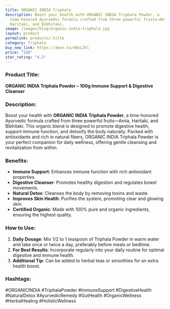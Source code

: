 ```yaml
---
title: ORGANIC INDIA Triphala
description: Boost your health with ORGANIC INDIA Triphala Powder, a
  time-honored Ayurvedic formula crafted from three powerful fruits—Amla,
  Haritaki, and Bibhitaki.
image: /images/blog/organic-india-triphala.jpg
layout: product
permalink: products/:title
category: Triphala
buy_now_link: https://amzn.to/40sLZkl
price: "216"
star_rating: "4.2"
---
```

### Product Title:
**ORGANIC INDIA Triphala Powder – 100g Immune Support & Digestive Cleanser**

### Description:
Boost your health with **ORGANIC INDIA Triphala Powder**, a time-honored Ayurvedic formula crafted from three powerful fruits—Amla, Haritaki, and Bibhitaki. This organic blend is designed to promote digestive health, support immune function, and detoxify the body naturally. Packed with antioxidants and rich in natural fibers, ORGANIC INDIA Triphala Powder is your perfect companion for daily wellness, offering gentle cleansing and revitalization from within.

### Benefits:
- **Immune Support**: Enhances immune function with rich antioxidant properties.
- **Digestive Cleanser**: Promotes healthy digestion and regulates bowel movements.
- **Natural Detox**: Cleanses the body by removing toxins and waste.
- **Improves Skin Health**: Purifies the system, promoting clear and glowing skin.
- **Certified Organic**: Made with 100% pure and organic ingredients, ensuring the highest quality.

### How to Use:
1. **Daily Dosage**: Mix 1/2 to 1 teaspoon of Triphala Powder in warm water and take once or twice a day, preferably before meals or bedtime.
2. **For Best Results**: Incorporate regularly into your daily routine for optimal digestive and immune health.
3. **Additional Tip**: Can be added to herbal teas or smoothies for an extra health boost.

### Hashtags:
#ORGANICINDIA #TriphalaPowder #ImmuneSupport #DigestiveHealth #NaturalDetox #AyurvedicRemedy #GutHealth #OrganicWellness #HerbalHealing #HolisticWellness
